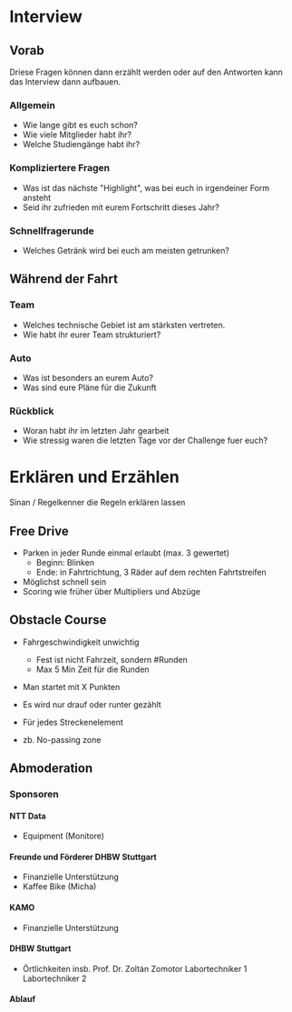 # Interview
## Vorab
Driese Fragen können dann erzählt werden oder auf den Antworten kann das Interview dann aufbauen.
### Allgemein
* Wie lange gibt es euch schon?
* Wie viele Mitglieder habt ihr?
* Welche Studiengänge habt ihr?

### Kompliziertere Fragen
* Was ist das nächste "Highlight", was bei euch in irgendeiner Form ansteht
* Seid ihr zufrieden mit eurem Fortschritt dieses Jahr?

### Schnellfragerunde
* Welches Getränk wird bei euch am meisten getrunken?

## Während der Fahrt
### Team
* Welches technische Gebiet ist am stärksten vertreten.
* Wie habt ihr eurer Team strukturiert?

### Auto
* Was ist besonders an eurem Auto?
* Was sind eure Pläne für die Zukunft

### Rückblick
* Woran habt ihr im letzten Jahr gearbeit
* Wie stressig waren die letzten Tage vor der Challenge fuer euch?


# Erklären und Erzählen
Sinan / Regelkenner die Regeln erklären lassen
## Free Drive
* Parken in jeder Runde einmal erlaubt (max. 3 gewertet)
  * Beginn: Blinken
  * Ende:    in Fahrtrichtung, 3 Räder auf dem rechten Fahrtstreifen
* Möglichst schnell sein
* Scoring wie früher über Multipliers und Abzüge

## Obstacle Course
* Fahrgeschwindigkeit unwichtig
  * Fest ist nicht Fahrzeit, sondern #Runden
  * Max 5 Min Zeit für die Runden
* Man startet mit X Punkten
* Es wird nur drauf oder runter gezählt
* Für jedes Streckenelement

* zb. No-passing zone

## Abmoderation
### Sponsoren

#### NTT Data 
- Equipment (Monitore)
#### Freunde und Förderer DHBW Stuttgart 
- Finanzielle Unterstützung
- Kaffee Bike (Micha)
#### KAMO
- Finanzielle Unterstützung
#### DHBW Stuttgart
- Örtlichkeiten
insb.
Prof. Dr. Zoltán Zomotor
Labortechniker 1
Labortechniker 2

#### Ablauf
#####

